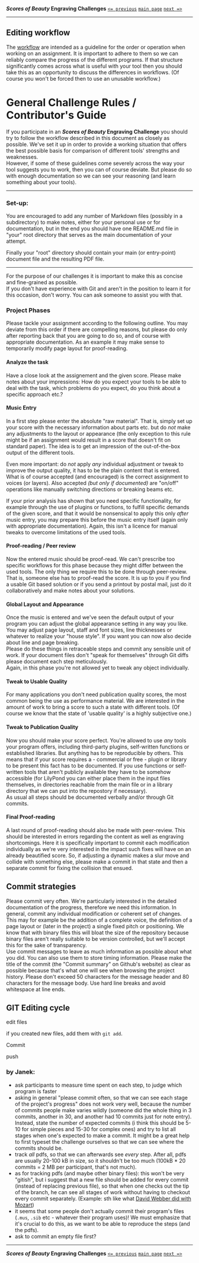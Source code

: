 **_Scores of Beauty_ Engraving Challenges**
[`<= previous`](4-learning-git.md)
[`main page`](README.md)
[`next =>`](6-collaboration.md)

-------------------------------------------


Editing workflow
----------------

The [workflow](3-workflow.md) are intended as a guideline for
the order or operation when working on an assignment. It is important
to adhere to them so we can reliably compare the progress of the different programs.
If that structure significantly comes across what is useful with your
tool then you should take this as an opportunity to discuss the
differences in workflows. (Of course you won't be forced then to
use an unusable workflow.)

# General Challenge Rules / Contributor's Guide

If you participate in an **_Scores of Beauty_ Engraving Challenge** you should
try to follow the workflow described in this document as closely as
possible. We've set it up in order to provide a working situation that
offers the best possible basis for comparison of different tools'
strengths and weaknesses.  
However, if some of these guidelines come severely across the way your
tool suggests you to work, then you can of course deviate. But please
do so with enough documentation so we can see your reasoning (and learn
something about your tools).

---

### Set-up:

You are encouraged to add any number of
Markdown files (possibly in a subdirectory) to make notes, either for
your personal use or for documentation, but in the end you should have one
README.md file in "your" root directory that serves as the main
documentation of your attempt.

Finally your "root" directory should contain your main (or entry-point)
document file and the resulting PDF file.

---
For the purpose of our challenges it is
important to make this as concise and fine-grained as possible.  
If you don't have experience with Git and aren't in the position to
learn it for this occasion, don't worry. You can ask someone to assist
you with that.

   
### Project Phases

Please tackle your assignment according to the following outline. You
may deviate from this order if there are compelling reasons,
but please do only after reporting back that you are going to do so,
and of course with appropriate documentation. As an example it may make
sense to temporarily modify page layout for proof-reading.

#### Analyze the task

Have a close look at the assignement and the given score. Please make
notes about your impressions: How do you expect your tools to be able
to deal with the task, which problems do you expect, do you think
about a specific approach etc.?

#### Music Entry

In a first step please enter the absolute "raw material". That is,
simply set up your score with the necessary information about parts etc.
but do *not* make any adjustments to the layout or appearance (the only
exception to this rule might be if an assignment would result in a score
that doesn't fit on standard paper). The idea is to get an impression
of the out-of-the-box output of the different tools.

Even more important: do *not* apply *any* individual adjustment or tweak
to improve the output quality, it has to be the plain content that is entered.
What is of course accepted (and encouraged) is the correct
assignment to voices (or layers). Also accepted *(but only if 
documented)* are "on/off" operations like manually switching directions or breaking beams etc.

If your prior analysis has shown that you need specific functionality,
for example through the use of plugins or functions, to fulfill specific
demands of the given score, and that it would be nonsensical to apply
this only *after* music entry, you may prepare this before the music
entry itself (again only with appropriate documentation). Again, this
isn't a licence for manual tweaks to overcome limitations of the used
tools.

#### Proof-reading / Peer review

Now the entered music should be proof-read. We can't prescribe too
specific workflows for this phase because they might differ between
the used tools. The only thing we require this to be done through
peer-review. That is, someone else has to proof-read the score. It is
up to you if you find a usable Git based solution or if you send a
printout by postal mail, just do it collaboratively and make notes
about your solutions.

#### Global Layout and Appearance

Once the music is entered and we've seen the default output of your
program you can adjust the global appearance setting in any way you
like. You may adjust page layout, staff and font sizes, line thicknesses
or whatever to realize your "house style". If you want you can now
also decide about line and page breaking.  
Please do these things in retraceable steps and commit any sensible unit
of work. If your document files don't "speak for themselves" through
Git diffs please document each step meticulously.  
Again, in this phase you're not allowed yet to tweak any object
individually.

#### Tweak to Usable Quality

For many applications you don't need publication quality scores, the most
common being the use as performance material. We are interested in the
amount of work to bring a score to such a state with different tools.
(Of course we know that the state of 'usable quality' is a highly subjective
one.)

#### Tweak to Publication Quality

Now you should make your score perfect. You're allowed to use *any*
tools your program offers, including third-party plugins, self-written
functions or established libraries. But anything has to be reproducible
by others. This means that if your score requires a - commercial or free -
plugin or library to be present this fact has to be documented.
If you use functions or self-written tools
that aren't publicly available they have to be somehow accessible
(for LilyPond you can either place them in the input files themselves,
in directories reachable from the main file or in a library directory
that we can put into the repostory if necessary).  
As usual all steps should be documented verbally and/or through Git
commits.

#### Final Proof-reading

A last round of proof-reading should also be made with peer-review.
This should be interested in errors regarding the content as well as
engraving shortcomings. Here it is specifically important to commit
each modification individually as we're very interested in the impact
such fixes will have on an already beautified score.
So, if adjusting a dynamic makes a slur move and collide with something else,
please make a commit in that state and then a separate commit for fixing
the collision that ensued.

## Commit strategies

Please commit very often. We're particularly interested in the detailed
documentation of the progress, therefore we need this information.
In general, commit any individual modification or coherent set of
changes. This may for example be the addition of a complete voice,
the definition of a page layout or (later in the project) a single
fixed pitch or positioning. We know that with binary files this will
bloat the size of the repository because binary files aren't really
suitable to be version controlled, but we'll accept this for the sake
of transparency.  
Use commit messages to leave as much information as possible about
what you did. You can also use them to store timing information.
Please make the title of the commit (the "Commit summary" on Github's
website) as clear as possible because that's what one will see when
browsing the project history.
Please don't exceed 50 characters for the message header and 80
characters for the message body. Use hard line breaks and avoid
whitespace at line ends.

GIT Editing cycle
-------------

edit files

if you created new files, add them with `git add`.

Commit

push


### by Janek:
* ask participants to measure time spent on each step, to judge which program is faster
* asking in general "please commit often, so that we can see each stage of the project's progress" does not work very well, because the number of commits people make varies wildly (someone did the whole thing in 3 commits, another in 30, and another had 10 commits just for note entry).  Instead, state the number of expected commits (i think this should be 5-10 for simple pieces and 15-30 for complex ones) and try to list all stages when one's expected to make a commit.  It might be a great help to first typeset the challenge ourselves so that we can see where the commits should be.
* track *all* pdfs, so that we can afterwards see *every* step.  After all, pdfs are usually 20-100 kB in size, so it shouldn't be too much (100kB * 20 commits = 2 MB per participant, that's not much).
* as for tracking pdfs (and maybe other binary files): this won't be very "gitish", but i suggest that a new file should be added for every commit (instead of replacing previous file), so that when one checks out the tip of the branch, he can see all stages of work without having to checkout every commit separately.  (Example: sth like what [David Webber did with Mozart](https://github.com/MozartSoftware/engraving-challenges/tree/e3119af366d7bb43ac965286ac2104be981d17dd/challenge02-schumann/Mozart))
* it seems that some people don't actually commit their program's files (`.mus`, `.sib` etc - whatever their program uses)!  We must emphasize that it's crucial to do this, as we want to be able to reproduce the steps (and the pdfs).
* ask to commit an empty file first?


-------------------------------------------
**_Scores of Beauty_ Engraving Challenges**
[`<= previous`](4-learning-git.md)
[`main page`](README.md)
[`next =>`](6-collaboration.md)
